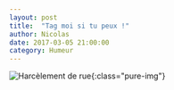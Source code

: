 ```yaml
---
layout: post
title:  "Tag moi si tu peux !"
author: Nicolas
date: 2017-03-05 21:00:00
category: Humeur
---
```

![Harcèlement de rue]({{site.url}}/img/tcl.jpg){:class="pure-img"}

